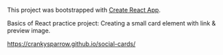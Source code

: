 This project was bootstrapped with [Create React App](https://github.com/facebook/create-react-app).

Basics of React practice project: Creating a small card element with link & preview image. 

https://crankysparrow.github.io/social-cards/
